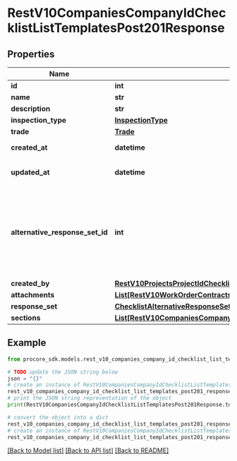 # RestV10CompaniesCompanyIdChecklistListTemplatesPost201Response


## Properties

Name | Type | Description | Notes
------------ | ------------- | ------------- | -------------
**id** | **int** | ID | [optional] 
**name** | **str** | Name | [optional] 
**description** | **str** | Description | [optional] 
**inspection_type** | [**InspectionType**](InspectionType.md) |  | [optional] 
**trade** | [**Trade**](Trade.md) |  | [optional] 
**created_at** | **datetime** | Timestamp of creation | [optional] 
**updated_at** | **datetime** | Timestamp of last update | [optional] 
**alternative_response_set_id** | **int** | The ID of the associated Alternative Response Set (if null, the default response set is being used) | [optional] 
**created_by** | [**RestV10ProjectsProjectIdChecklistListTemplatesPost201ResponseAllOfCreatedBy**](RestV10ProjectsProjectIdChecklistListTemplatesPost201ResponseAllOfCreatedBy.md) |  | [optional] 
**attachments** | [**List[RestV10WorkOrderContractsPost201ResponseAttachmentsInner]**](RestV10WorkOrderContractsPost201ResponseAttachmentsInner.md) | Attachments | [optional] 
**response_set** | [**ChecklistAlternativeResponseSet**](ChecklistAlternativeResponseSet.md) |  | [optional] 
**sections** | [**List[RestV10CompaniesCompanyIdChecklistListTemplatesPost201ResponseAllOfSectionsInner]**](RestV10CompaniesCompanyIdChecklistListTemplatesPost201ResponseAllOfSectionsInner.md) | Sections | [optional] 

## Example

```python
from procore_sdk.models.rest_v10_companies_company_id_checklist_list_templates_post201_response import RestV10CompaniesCompanyIdChecklistListTemplatesPost201Response

# TODO update the JSON string below
json = "{}"
# create an instance of RestV10CompaniesCompanyIdChecklistListTemplatesPost201Response from a JSON string
rest_v10_companies_company_id_checklist_list_templates_post201_response_instance = RestV10CompaniesCompanyIdChecklistListTemplatesPost201Response.from_json(json)
# print the JSON string representation of the object
print(RestV10CompaniesCompanyIdChecklistListTemplatesPost201Response.to_json())

# convert the object into a dict
rest_v10_companies_company_id_checklist_list_templates_post201_response_dict = rest_v10_companies_company_id_checklist_list_templates_post201_response_instance.to_dict()
# create an instance of RestV10CompaniesCompanyIdChecklistListTemplatesPost201Response from a dict
rest_v10_companies_company_id_checklist_list_templates_post201_response_from_dict = RestV10CompaniesCompanyIdChecklistListTemplatesPost201Response.from_dict(rest_v10_companies_company_id_checklist_list_templates_post201_response_dict)
```
[[Back to Model list]](../README.md#documentation-for-models) [[Back to API list]](../README.md#documentation-for-api-endpoints) [[Back to README]](../README.md)


